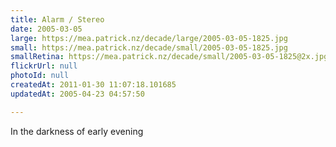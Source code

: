 ```yaml
---
title: Alarm / Stereo
date: 2005-03-05
large: https://mea.patrick.nz/decade/large/2005-03-05-1825.jpg
small: https://mea.patrick.nz/decade/small/2005-03-05-1825.jpg
smallRetina: https://mea.patrick.nz/decade/small/2005-03-05-1825@2x.jpg
flickrUrl: null
photoId: null
createdAt: 2011-01-30 11:07:18.101685
updatedAt: 2005-04-23 04:57:50

---
```

In the darkness of early evening
